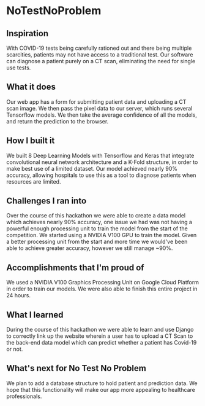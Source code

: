 # NoTestNoProblem

## Inspiration
With COVID-19 tests being carefully rationed out and there being multiple scarcities, patients may not have access to a traditional test. Our software can diagnose a patient purely on a CT scan, eliminating the need for single use tests.
## What it does
Our web app has a form for submitting patient data and uploading a CT scan image. We then pass the pixel data to our server, which runs several Tensorflow models. We then take the average confidence of all the models, and return the prediction to the browser. 
## How I built it
We built 8 Deep Learning Models with Tensorflow and Keras that integrate convolutional neural network architecture and a K-Fold structure, in order to make best use of a limited dataset. Our model achieved nearly 90% accuracy, allowing hospitals to use this as a tool to diagnose patients when resources are limited.
## Challenges I ran into
Over the course of this hackathon we were able to create a data model which achieves nearly 90% accuracy, one issue we had was not having a powerful enough processing unit to train the model from the start of the competition. We started using a NVIDIA V100 GPU to train the model. Given a better processing unit from the start and more time we would've been able to achieve greater accuracy, however we still manage ~90%.
## Accomplishments that I'm proud of
We used a NVIDIA V100 Graphics Processing Unit on Google Cloud Platform in order to train our models. We were also able to finish this entire project in 24 hours.
## What I learned
During the course of this hackathon we were able to learn and use Django to correctly link up the website wherein a user has to upload a CT Scan to the back-end data model which can predict whether a patient has Covid-19 or not. 
## What's next for No Test No Problem
We plan to add a database structure to hold patient and prediction data. We hope that this functionality will make our app more appealing to healthcare professionals.

